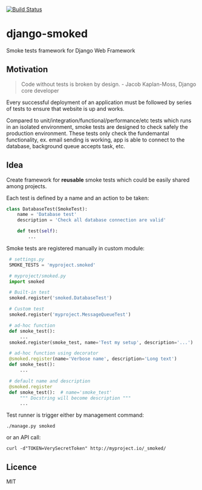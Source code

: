 [![Build Status](https://travis-ci.org/djentlemen/django-smoked.svg)](https://travis-ci.org/djentlemen/django-smoked)

# django-smoked

Smoke tests framework for Django Web Framework

## Motivation

> Code without tests is broken by design. - Jacob Kaplan-Moss, Django core developer

Every successful deployment of an application must be followed by series of tests to ensure that website is up and works.

Compared to unit/integration/functional/performance/etc tests which runs in an isolated environment, smoke tests are designed to check safely the production environment. These tests only check the fundemantal functionality, ex. email sending is working, app is able to connect to the database, background queue accepts task, etc.

## Idea

Create framework for **reusable** smoke tests which could be easily shared among projects.

Each test is defined by a name and an action to be taken:

```python
class DatabaseTest(SmokeTest):
    name = 'Database test'
    description = 'Check all database connection are valid'

    def test(self):
        ...
```
 
 Smoke tests are registered manually in custom module:

```python
 # settings.py
 SMOKE_TESTS = 'myproject.smoked'
```

```python
 # myproject/smoked.py
 import smoked

 # Built-in test
 smoked.register('smoked.DatabaseTest')

 # Custom test
 smoked.register('myproject.MessageQueueTest')

 # ad-hoc function
 def smoke_test():
     ...
 smoked.register(smoke_test, name='Test my setup', description='...')

 # ad-hoc function using decorator
 @smoked.register(name='Verbose name', description='Long text')
 def smoke_test():
     ...

 # default name and description
 @smoked.register
 def smoke_test():  # name='smoke_test'
     """ Docstring will become description """
     ...

```

Test runner is trigger either by management command:

```shell
./manage.py smoked
```

or an API call:

```shell
curl -d"TOKEN=VerySecretToken" http://myproject.io/_smoked/
```

## Licence

MIT
